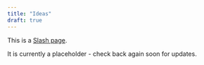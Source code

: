 ```yaml
---
title: "Ideas"
draft: true
---
```


This is a [Slash page](https://slashpages.net/#ideas).

It is currently a placeholder - check back again soon for updates.
